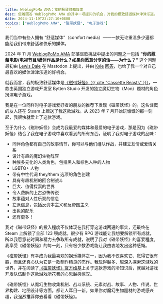 ```yaml
---
title: WeblogPoMo AMA：我的极致慰藉媒体
desc: 借着回答 WeblogPoMo AMA 的其中一项提问的机会，对我的极致舒适媒体津津乐道。
date: 2024-11-19T23:27:10+0800
topics: ["WeblogPoMo AMA", "磁带妖怪", "电子游戏"]
---
```


我们当中有些人拥有 “舒适媒体”（comfort media）——一款无论重温多少遍都能给我们带来舒适和快乐的媒体。

2024 年 11 月 [WeblogPoMo AMA](https://weblogpomo.club/challenges) 部落讴歌挑战中提出的问题之一包括 **"你的慰藉电影/电视节目/媒体作品是什么？如果你愿意分享的话——为什么？"** 这个问题最初由 [Lewis Dale](https://lewisdale.dev/) 在 Mastodon 上提出，并由 [Kyle](https://weblog.kylereddoch.me/) [回答](https://weblog.kylereddoch.me/2024/11/my-weblogpomoama)，也给了我一个对自己最喜欢的媒体津津乐道的好机会。

就我而言，我的极致舒适媒体是[《磁带妖怪》（{{ cite "Cassette Beasts" }}）](https://www.cassettebeasts.com/)，一款由英国独立游戏开发室 Bytten Studio 开发的独立魔幻生物（Mon）题材的角色扮演电子游戏。

我是在一位同样时电子游戏爱好者的朋友的推荐下发现《磁带妖怪》的。这名慷慨的友人还在 Steam 上赠送了我这款游戏。从 2023 年 7 月开始玩慷慨的那一刻起，我很快就爱上了这款游戏。

至于为什么《磁带妖怪》会成为我最爱的媒体和最爱的电子游戏，那是因为《磁带妖怪》结合了我在电子游戏中喜欢看到的所有东西，证明了我对电子游戏的品味：

- 同伴角色都有自己的故事情节，你可以与他们组队作战，并建立友情或爱情关系
- 设计有趣的魔幻生物阵容
- 种族多元化的人类角色，包括黑人和棕色人种的人物
- LGBTQ+ 人物
- 带有中性代词 they/them 选项的角色创建
- 具有有趣机制的回合制战斗
- 巨大、值得探索的世界
- 令人费解的上古恐怖传说
- 故事蕴对人性乐观的信息
- 左派信息，包括反资本主义和反帝国主义
- 出色的配乐
- 还有更多！

我对《磁带妖怪》的投入程度不仅体现在我打穿这游戏两遍的事实，还最终在 Steam 上解锁了全部 123 项成就。很少有 RPG 游戏能让我想要解锁所有成就，所以我愿意花时间和精力去争取所有成就，说明了我对《磁带妖怪》的喜爱程度。我享受《磁带妖怪》的每一刻，只有极少数游戏能让我由衷地发出这种感慨。

《磁带妖怪》有幸成为我最喜欢的娱乐媒体之一，因为我不仅喜欢它、觉得它很有趣，而且还真心认为它是一款制作精良的杰作。我玩得越多、越深入探索这游戏的世界，并在阅读了[《磁带妖怪》官方维基](https://wiki.cassettebeasts.com/wiki/Main_Page)上关于这款游戏的冷知识后，就越对游戏开发队伍制作这款游戏所花费的心思越感惊叹。

《磁带妖怪》从魔幻生物收集机制、战斗系统、元素对战、故事、人物、传说、世界构建、地图设计等方面，都让人耳目一新。如果你对魔幻生物题材的游戏感兴趣，我强烈推荐你去看看《磁带妖怪》。
